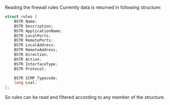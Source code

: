 Reading the firewall rules
Currently data is returned in following structure:

```c++
struct rules {
	BSTR Name;
	BSTR Description;
	BSTR ApplicationName;
	BSTR LocalPorts;
	BSTR RemotePorts;
	BSTR LocalAddress;
	BSTR RemoteAddress;
	BSTR Direction;
	BSTR Action;
	BSTR InterfaceType;
	BSTR Protocol;

	BSTR ICMP_Typecode;
	long Lval;
};
```

So rules can be read and filtered according to any member of the structure.
